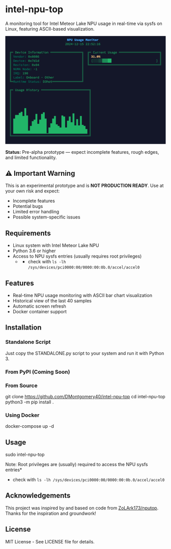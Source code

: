 # intel-npu-top 

A monitoring tool for Intel Meteor Lake NPU usage in real-time via sysfs on Linux, featuring ASCII-based visualization.

![NPU Usage Monitor Screenshot](assets/screenshot.png)

**Status:** Pre-alpha prototype — expect incomplete features, rough edges, and limited functionality.

## ⚠️ Important Warning

This is an experimental prototype and is **NOT PRODUCTION READY**. Use at your own risk and expect:
- Incomplete features
- Potential bugs
- Limited error handling
- Possible system-specific issues

## Requirements

- Linux system with Intel Meteor Lake NPU
- Python 3.6 or higher
- Access to NPU sysfs entries (usually requires root privileges)
  - * check with `ls -lh /sys/devices/pci0000:00/0000:00:0b.0/accel/accel0`

## Features

* Real-time NPU usage monitoring with ASCII bar chart visualization
* Historical view of the last 40 samples
* Automatic screen refresh
* Docker container support

## Installation

### Standalone Script

Just copy the STANDALONE.py script to your system and run it with Python 3.

### From PyPI   (Coming Soon)

### From Source

git clone https://github.com/DMontgomery40/intel-npu-top
cd intel-npu-top
python3 -m pip install .

### Using Docker

docker-compose up -d

## Usage

sudo intel-npu-top

Note: Root privileges are (usually) required to access the NPU sysfs entries*

  * check with `ls -lh /sys/devices/pci0000:00/0000:00:0b.0/accel/accel0`

## Acknowledgements

This project was inspired by and based on code from [ZoLArk173/nputop](https://github.com/ZoLArk173/nputop). Thanks for the inspiration and groundwork!

## License

MIT License - See LICENSE file for details.
